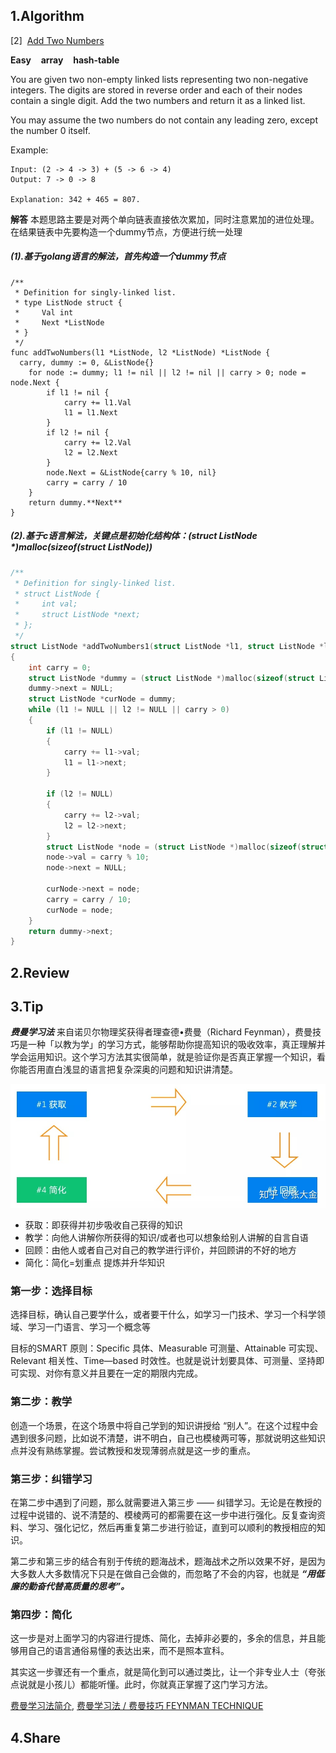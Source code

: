 ## 1.Algorithm

[2]&nbsp;&nbsp;[Add Two Numbers](https://leetcode.com/problems/add-two-numbers/)

**Easy** &nbsp;&nbsp; **array** &nbsp;&nbsp; **hash-table**

You are given two non-empty linked lists representing two non-negative integers. The digits are stored in reverse order and each of their nodes contain a single digit. Add the two numbers and return it as a linked list.

You may assume the two numbers do not contain any leading zero, except the number 0 itself.

Example:

```
Input: (2 -> 4 -> 3) + (5 -> 6 -> 4)
Output: 7 -> 0 -> 8

Explanation: 342 + 465 = 807.
```

**解答**
本题思路主要是对两个单向链表直接依次累加，同时注意累加的进位处理。在结果链表中先要构造一个dummy节点，方便进行统一处理

##### (1).基于golang语言的解法，首先构造一个dummy节点

``` golang
/**
 * Definition for singly-linked list.
 * type ListNode struct {
 *     Val int
 *     Next *ListNode
 * }
 */
func addTwoNumbers(l1 *ListNode, l2 *ListNode) *ListNode {
  carry, dummy := 0, &ListNode{}
	for node := dummy; l1 != nil || l2 != nil || carry > 0; node = node.Next {
		if l1 != nil {
			carry += l1.Val
			l1 = l1.Next
		}
		if l2 != nil {
			carry += l2.Val
			l2 = l2.Next
		}
		node.Next = &ListNode{carry % 10, nil}
		carry = carry / 10
	}
	return dummy.**Next**
}

```

##### (2).基于c语言解法，关键点是初始化结构体：(struct ListNode *)malloc(sizeof(struct ListNode))

```c
/**
 * Definition for singly-linked list.
 * struct ListNode {
 *     int val;
 *     struct ListNode *next;
 * };
 */
struct ListNode *addTwoNumbers1(struct ListNode *l1, struct ListNode *l2)
{
	int carry = 0;
	struct ListNode *dummy = (struct ListNode *)malloc(sizeof(struct ListNode));
	dummy->next = NULL;
	struct ListNode *curNode = dummy;
	while (l1 != NULL || l2 != NULL || carry > 0)
	{
		if (l1 != NULL)
		{
			carry += l1->val;
			l1 = l1->next;
		}

		if (l2 != NULL)
		{
			carry += l2->val;
			l2 = l2->next;
		}
		struct ListNode *node = (struct ListNode *)malloc(sizeof(struct ListNode));
		node->val = carry % 10;
		node->next = NULL;

		curNode->next = node;
		carry = carry / 10;
		curNode = node;
	}
	return dummy->next;
}
```

## 2.Review

## 3.Tip

***费曼学习法*** 来自诺贝尔物理奖获得者理查德•费曼（Richard Feynman），费曼技巧是一种「以教为学」的学习方式，能够帮助你提高知识的吸收效率，真正理解并学会运用知识。这个学习方法其实很简单，就是验证你是否真正掌握一个知识，看你能否用直白浅显的语言把复杂深奥的问题和知识讲清楚。

![study_process](../../image/arts-0005-1.jpg)

* 获取：即获得并初步吸收自己获得的知识
* 教学：向他人讲解你所获得的知识/或者也可以想象给别人讲解的自言自语
* 回顾：由他人或者自己对自己的教学进行评价，并回顾讲的不好的地方
* 简化：简化=划重点 提炼并升华知识

### 第一步：选择目标
选择目标，确认自己要学什么，或者要干什么，如学习一门技术、学习一个科学领域、学习一门语言、学习一个概念等

目标的SMART 原则：Specific 具体、Measurable 可测量、Attainable 可实现、Relevant 相关性、Time—based 时效性。也就是说计划要具体、可测量、坚持即可实现、对你有意义并且要在一定的期限内完成。

### 第二步：教学
创造一个场景，在这个场景中将自己学到的知识讲授给 “别人”。在这个过程中会遇到很多问题，比如说不清楚，讲不明白，自己也模棱两可等，那就说明这些知识点并没有熟练掌握。尝试教授和发现薄弱点就是这一步的重点。

### 第三步：纠错学习
在第二步中遇到了问题，那么就需要进入第三步 —— 纠错学习。无论是在教授的过程中说错的、说不清楚的、模棱两可的都需要在这一步中进行强化。反复查询资料、学习、强化记忆，然后再重复第二步进行验证，直到可以顺利的教授相应的知识。

第二步和第三步的结合有别于传统的题海战术，题海战术之所以效果不好，是因为大多数人大多数情况下只是在做自己会做的，而忽略了不会的内容，也就是 ***“用低廉的勤奋代替高质量的思考”。***

### 第四步：简化
这一步是对上面学习的内容进行提炼、简化，去掉非必要的，多余的信息，并且能够用自己的语言通俗易懂的表达出来，而不是照本宣科。

其实这一步骤还有一个重点，就是简化到可以通过类比，让一个非专业人士（夸张点说就是小孩儿）都能听懂。此时，你就真正掌握了这门学习方法。

[费曼学习法简介](https://www.feimandao.com/), [费曼学习法 / 费曼技巧 FEYNMAN TECHNIQUE](https://zhuanlan.zhihu.com/p/118183282)

## 4.Share